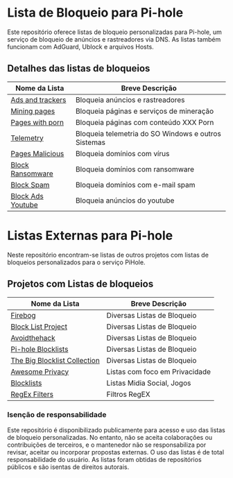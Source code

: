 # Lista de Bloqueio para Pi-hole 
Este repositório oferece listas de bloqueio personalizadas para Pi-hole, um serviço de bloqueio de anúncios e rastreadores via DNS. As listas também funcionam com AdGuard, Ublock e arquivos Hosts.

## Detalhes das listas de bloqueios
| Nome da Lista | Breve Descrição | 
|---|---|
| [Ads and trackers](https://raw.githubusercontent.com/PauloHenkeM/pi-hole/main/Adsandtrackers.txt) | Bloqueia anúncios e rastreadores |  
| [Mining pages](https://raw.githubusercontent.com/PauloHenkeM/pi-hole/main/Miningpages.txt) | Bloqueia páginas e serviços de mineração | 
| [Pages with porn](https://raw.githubusercontent.com/PauloHenkeM/pi-hole/main/Rastreadores.txt) | Bloqueia páginas com conteúdo XXX Porn | 
| [Telemetry](https://github.com/PauloHenkeM/pi-hole/blob/main/Telemetry.txt) | Bloqueia telemetria do SO Windows e outros Sistemas |
| [Pages Malicious](https://raw.githubusercontent.com/PauloHenkeM/pi-hole/main/Malicious.txt) | Bloqueia domínios com vírus |
| [Block Ransomware](https://raw.githubusercontent.com/PauloHenkeM/pi-hole/main/Ransomware.txt) | Bloqueia domínios com ransomware |
| [Block Spam](https://raw.githubusercontent.com/PauloHenkeM/pi-hole/main/Spam.mails.txt) | Bloqueia domínios com e-mail spam |
| [Block Ads Youtube](https://raw.githubusercontent.com/PauloHenkeM/pi-hole/main/Youtube.txt) | Bloqueia anúncios do youtube | 


# Listas Externas para Pi-hole 
Neste repositório encontram-se listas de outros projetos com listas de bloqueios personalizados para o serviço PiHole.

## Projetos com Listas de bloqueios
| Nome da Lista | Breve Descrição |
|---|---|
| [Firebog](https://firebog.net) | Diversas Listas de Bloqueio |
| [Block List Project](https://github.com/blocklistproject/Lists) | Diversas Listas de Bloqueio |
| [Avoidthehack](https://avoidthehack.com/best-pihole-blocklists) | Diversas Listas de Bloqueio | 
| [Pi-hole Blocklists](https://github.com/topics/pihole-blocklists) | Diversas Listas de Bloqueio | 
| [The Big Blocklist Collection](https://github.com/sefinek24/PiHole-Blocklist-Collection) | Diversas Listas de Bloqueio |
| [Awesome Privacy](https://github.com/pluja/awesome-privacy) | Listas com foco em Privacidade |
| [Blocklists](https://github.com/nickoppen/pihole-blocklists) | Listas Midia Social, Jogos |
| [RegEx Filters](https://github.com/slyfox1186/pihole-regex) | Filtros RegEX |

### Isenção de responsabilidade
Este repositório é disponibilizado publicamente para acesso e uso das listas de bloqueio personalizadas. No entanto, não se aceita colaborações ou contribuições de terceiros, e o mantenedor não se responsabiliza por revisar, aceitar ou incorporar propostas externas. O uso das listas é de total responsabilidade do usuário. As listas foram obtidas de repositórios públicos e são isentas de direitos autorais.